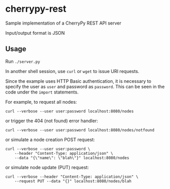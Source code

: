 # cherrypy-rest
Sample implementation of a CherryPy REST API server

Input/output format is JSON

## Usage ##

Run `./server.py`

In another shell session, use `curl` or `wget` to issue URI requests.

Since the example uses HTTP Basic authentication, it is necessary to
specify the user as `user` and password as `password`. This can be seen
in the code under the `import` statements.

For example, to request all nodes:

    curl --verbose --user user:password localhost:8080/nodes

or trigger the 404 (not found) error handler:

    curl --verbose --user user:password localhost:8080/nodes/notfound

or simulate a node creation POST request:

    curl --verbose --user user:password \
        --header "Content-Type: application/json" \
        --data "{\"name\": \"blah\"}" localhost:8080/nodes

or simulate node update (PUT) request:

    curl --verbose --header "Content-Type: application/json" \
        --request PUT --data "{}" localhost:8080/nodes/blah
